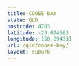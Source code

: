 ```yaml
---
title: COOEE BAY
state: QLD
postcode: 4703
latitude: -23.074563
longitude: 150.894331
url: /qld/cooee-bay/
layout: suburb
---
```

